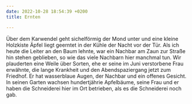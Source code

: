 ```yaml
---
date: 2022-10-28 18:54:39 +0200
title: Ernten

---
```

Über dem Karwendel geht sichelförmig der Mond unter und eine kleine Holzkiste Äpfel liegt geerntet in der Kühle der Nacht vor der Tür. Als ich heute die Leiter an den Baum lehnte, war ein Nachbar am Zaun zur Straße hin stehen geblieben, so wie das viele Nachbarn hier manchmal tun. Wir plauderten eine Weile über Sorten, ehe er seine im Juni verstorbene Frau erwähnte, die lange Krankheit und den Abendspaziergang jetzt zum Friedhof.  Er hat wasserblaue Augen, der Nachbar und ein offenes Gesicht. In seinen Garten wachsen hundertjährie Apfelbäume, seine Frau und er haben die Schneiderei hier im Ort betrieben, als es die Schneiderei noch gab.